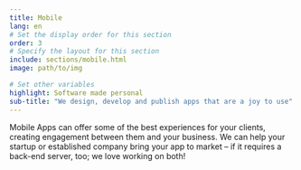 ```yaml
---
title: Mobile
lang: en
# Set the display order for this section
order: 3
# Specify the layout for this section
include: sections/mobile.html
image: path/to/img

# Set other variables
highlight: Software made personal
sub-title: "We design, develop and publish apps that are a joy to use"
---
```



Mobile Apps can offer some of the best experiences for your clients, creating engagement between them and your business. We can help your startup or established company bring your app to market – if it requires a back-end server, too; we love working on both!